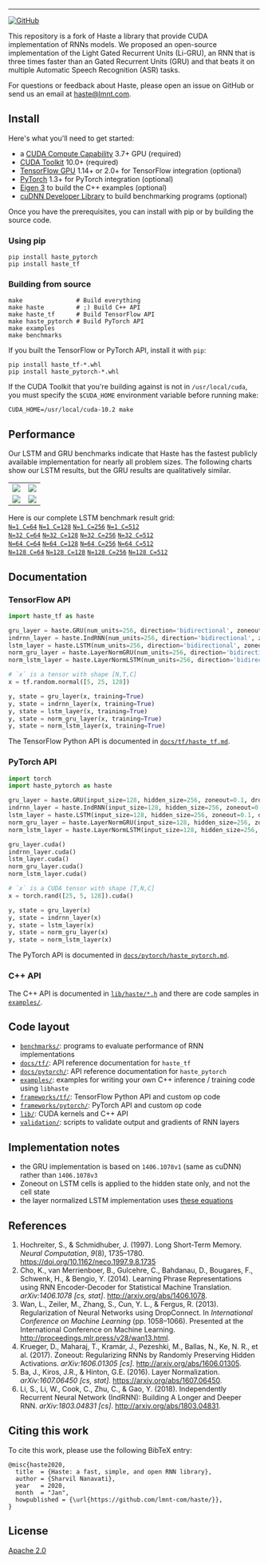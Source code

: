 --------------------------------------------------------------------------------
[![GitHub](https://img.shields.io/github/license/lmnt-com/haste)](LICENSE)

This repository is a fork of Haste a library that provide CUDA implementation of RNNs models. We proposed an open-source implementation of the Light Gated Recurrent Units (Li-GRU), an RNN that is three times faster than an Gated Recurrent Units (GRU) and that beats it on multiple Automatic Speech Recognition (ASR) tasks. 


For questions or feedback about Haste, please open an issue on GitHub or send us an email at [haste@lmnt.com](mailto:haste@lmnt.com).

## Install
Here's what you'll need to get started:
- a [CUDA Compute Capability](https://developer.nvidia.com/cuda-gpus) 3.7+ GPU (required)
- [CUDA Toolkit](https://developer.nvidia.com/cuda-toolkit) 10.0+ (required)
- [TensorFlow GPU](https://www.tensorflow.org/install/gpu) 1.14+ or 2.0+ for TensorFlow integration (optional)
- [PyTorch](https://pytorch.org) 1.3+ for PyTorch integration (optional)
- [Eigen 3](http://eigen.tuxfamily.org/) to build the C++ examples (optional)
- [cuDNN Developer Library](https://developer.nvidia.com/rdp/cudnn-archive) to build benchmarking programs (optional)

Once you have the prerequisites, you can install with pip or by building the source code.

### Using pip
```
pip install haste_pytorch
pip install haste_tf
```

### Building from source
```
make               # Build everything
make haste         # ;) Build C++ API
make haste_tf      # Build TensorFlow API
make haste_pytorch # Build PyTorch API
make examples
make benchmarks
```

If you built the TensorFlow or PyTorch API, install it with `pip`:
```
pip install haste_tf-*.whl
pip install haste_pytorch-*.whl
```

If the CUDA Toolkit that you're building against is not in `/usr/local/cuda`, you must specify the
`$CUDA_HOME` environment variable before running make:
```
CUDA_HOME=/usr/local/cuda-10.2 make
```

## Performance
Our LSTM and GRU benchmarks indicate that Haste has the fastest publicly available implementation for nearly all problem sizes. The following charts show our LSTM results, but the GRU results are qualitatively similar.
<table>
  <tr><td><img src="https://lmnt.com/assets/haste/benchmark/report_n=16_c=128.png"></td><td><img src="https://lmnt.com/assets/haste/benchmark/report_n=32_c=256.png"></td></tr>
  <tr></tr>
  <tr><td><img src="https://lmnt.com/assets/haste/benchmark/report_n=64_c=128.png"></td><td><img src="https://lmnt.com/assets/haste/benchmark/report_n=128_c=256.png"></td></tr>
</table>

Here is our complete LSTM benchmark result grid:
<br>
[`N=1 C=64`](https://lmnt.com/assets/haste/benchmark/report_n=1_c=64.png)
[`N=1 C=128`](https://lmnt.com/assets/haste/benchmark/report_n=1_c=128.png)
[`N=1 C=256`](https://lmnt.com/assets/haste/benchmark/report_n=1_c=256.png)
[`N=1 C=512`](https://lmnt.com/assets/haste/benchmark/report_n=1_c=512.png)
<br>
[`N=32 C=64`](https://lmnt.com/assets/haste/benchmark/report_n=32_c=64.png)
[`N=32 C=128`](https://lmnt.com/assets/haste/benchmark/report_n=32_c=128.png)
[`N=32 C=256`](https://lmnt.com/assets/haste/benchmark/report_n=32_c=256.png)
[`N=32 C=512`](https://lmnt.com/assets/haste/benchmark/report_n=32_c=512.png)
<br>
[`N=64 C=64`](https://lmnt.com/assets/haste/benchmark/report_n=64_c=64.png)
[`N=64 C=128`](https://lmnt.com/assets/haste/benchmark/report_n=64_c=128.png)
[`N=64 C=256`](https://lmnt.com/assets/haste/benchmark/report_n=64_c=256.png)
[`N=64 C=512`](https://lmnt.com/assets/haste/benchmark/report_n=64_c=512.png)
<br>
[`N=128 C=64`](https://lmnt.com/assets/haste/benchmark/report_n=128_c=64.png)
[`N=128 C=128`](https://lmnt.com/assets/haste/benchmark/report_n=128_c=128.png)
[`N=128 C=256`](https://lmnt.com/assets/haste/benchmark/report_n=128_c=256.png)
[`N=128 C=512`](https://lmnt.com/assets/haste/benchmark/report_n=128_c=512.png)

## Documentation
### TensorFlow API
```python
import haste_tf as haste

gru_layer = haste.GRU(num_units=256, direction='bidirectional', zoneout=0.1, dropout=0.05)
indrnn_layer = haste.IndRNN(num_units=256, direction='bidirectional', zoneout=0.1)
lstm_layer = haste.LSTM(num_units=256, direction='bidirectional', zoneout=0.1, dropout=0.05)
norm_gru_layer = haste.LayerNormGRU(num_units=256, direction='bidirectional', zoneout=0.1, dropout=0.05)
norm_lstm_layer = haste.LayerNormLSTM(num_units=256, direction='bidirectional', zoneout=0.1, dropout=0.05)

# `x` is a tensor with shape [N,T,C]
x = tf.random.normal([5, 25, 128])

y, state = gru_layer(x, training=True)
y, state = indrnn_layer(x, training=True)
y, state = lstm_layer(x, training=True)
y, state = norm_gru_layer(x, training=True)
y, state = norm_lstm_layer(x, training=True)
```

The TensorFlow Python API is documented in [`docs/tf/haste_tf.md`](docs/tf/haste_tf.md).

### PyTorch API
```python
import torch
import haste_pytorch as haste

gru_layer = haste.GRU(input_size=128, hidden_size=256, zoneout=0.1, dropout=0.05)
indrnn_layer = haste.IndRNN(input_size=128, hidden_size=256, zoneout=0.1)
lstm_layer = haste.LSTM(input_size=128, hidden_size=256, zoneout=0.1, dropout=0.05)
norm_gru_layer = haste.LayerNormGRU(input_size=128, hidden_size=256, zoneout=0.1, dropout=0.05)
norm_lstm_layer = haste.LayerNormLSTM(input_size=128, hidden_size=256, zoneout=0.1, dropout=0.05)

gru_layer.cuda()
indrnn_layer.cuda()
lstm_layer.cuda()
norm_gru_layer.cuda()
norm_lstm_layer.cuda()

# `x` is a CUDA tensor with shape [T,N,C]
x = torch.rand([25, 5, 128]).cuda()

y, state = gru_layer(x)
y, state = indrnn_layer(x)
y, state = lstm_layer(x)
y, state = norm_gru_layer(x)
y, state = norm_lstm_layer(x)
```

The PyTorch API is documented in [`docs/pytorch/haste_pytorch.md`](docs/pytorch/haste_pytorch.md).

### C++ API
The C++ API is documented in [`lib/haste/*.h`](lib/haste/) and there are code samples in [`examples/`](examples/).

## Code layout
- [`benchmarks/`](benchmarks): programs to evaluate performance of RNN implementations
- [`docs/tf/`](docs/tf): API reference documentation for `haste_tf`
- [`docs/pytorch/`](docs/pytorch): API reference documentation for `haste_pytorch`
- [`examples/`](examples): examples for writing your own C++ inference / training code using `libhaste`
- [`frameworks/tf/`](frameworks/tf): TensorFlow Python API and custom op code
- [`frameworks/pytorch/`](frameworks/pytorch): PyTorch API and custom op code
- [`lib/`](lib): CUDA kernels and C++ API
- [`validation/`](validation): scripts to validate output and gradients of RNN layers

## Implementation notes
- the GRU implementation is based on `1406.1078v1` (same as cuDNN) rather than `1406.1078v3`
- Zoneout on LSTM cells is applied to the hidden state only, and not the cell state
- the layer normalized LSTM implementation uses [these equations](https://github.com/lmnt-com/haste/issues/1)

## References
1. Hochreiter, S., & Schmidhuber, J. (1997). Long Short-Term Memory. _Neural Computation_, _9_(8), 1735–1780. https://doi.org/10.1162/neco.1997.9.8.1735
1. Cho, K., van Merrienboer, B., Gulcehre, C., Bahdanau, D., Bougares, F., Schwenk, H., & Bengio, Y. (2014). Learning Phrase Representations using RNN Encoder-Decoder for Statistical Machine Translation. _arXiv:1406.1078 [cs, stat]_. http://arxiv.org/abs/1406.1078.
1. Wan, L., Zeiler, M., Zhang, S., Cun, Y. L., & Fergus, R. (2013). Regularization of Neural Networks using DropConnect. In _International Conference on Machine Learning_ (pp. 1058–1066). Presented at the International Conference on Machine Learning. http://proceedings.mlr.press/v28/wan13.html.
1. Krueger, D., Maharaj, T., Kramár, J., Pezeshki, M., Ballas, N., Ke, N. R., et al. (2017). Zoneout: Regularizing RNNs by Randomly Preserving Hidden Activations. _arXiv:1606.01305 [cs]_. http://arxiv.org/abs/1606.01305.
1. Ba, J., Kiros, J.R., & Hinton, G.E. (2016). Layer Normalization. _arXiv:1607.06450 [cs, stat]_. https://arxiv.org/abs/1607.06450.
1. Li, S., Li, W., Cook, C., Zhu, C., & Gao, Y. (2018). Independently Recurrent Neural Network (IndRNN): Building A Longer and Deeper RNN. _arXiv:1803.04831 [cs]_. http://arxiv.org/abs/1803.04831.

## Citing this work
To cite this work, please use the following BibTeX entry:
```
@misc{haste2020,
  title  = {Haste: a fast, simple, and open RNN library},
  author = {Sharvil Nanavati},
  year   = 2020,
  month  = "Jan",
  howpublished = {\url{https://github.com/lmnt-com/haste/}},
}
```

## License
[Apache 2.0](LICENSE)
